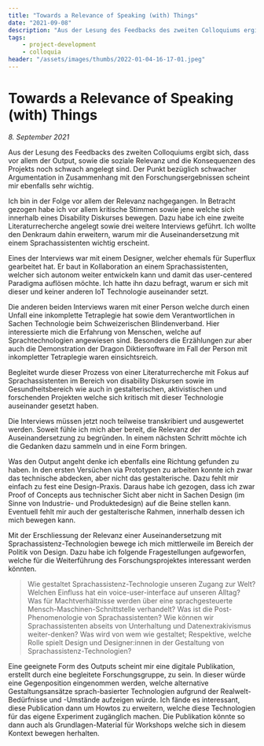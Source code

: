 ```yaml
---
title: "Towards a Relevance of Speaking (with) Things"
date: "2021-09-08"
description: "Aus der Lesung des Feedbacks des zweiten Colloquiums ergibt sich, dass vor allem der Output, sowie die soziale Relevanz und die Konsequenzen des Projekts noch schwach angelegt sind. Der Punkt bezüglich schwacher Argumentation in Zusammenhang mit den Forschungsergebnissen scheint mir ebenfalls sehr wichtig."
tags:
    - project-development
    - colloquia
header: "/assets/images/thumbs/2022-01-04-16-17-01.jpeg"
---
```

# Towards a Relevance of Speaking (with) Things
*8. September 2021*

Aus der Lesung des Feedbacks des zweiten Colloquiums ergibt sich, dass vor allem der Output, sowie die soziale Relevanz und die Konsequenzen des Projekts noch schwach angelegt sind. Der Punkt bezüglich schwacher Argumentation in Zusammenhang mit den Forschungsergebnissen scheint mir ebenfalls sehr wichtig.

Ich bin in der Folge vor allem der Relevanz nachgegangen. In Betracht gezogen habe ich vor allem kritische Stimmen sowie jene welche sich innerhalb eines Disability Diskurses bewegen. Dazu habe ich eine zweite Literaturrecherche angelegt sowie drei weitere Interviews geführt. Ich wollte den Denkraum dahin erweitern, warum mir die Auseinandersetzung mit einem Sprachassistenten wichtig erscheint.

Eines der Interviews war mit einem Designer, welcher ehemals für Superflux gearbeitet hat. Er baut in Kollaboration an einem Sprachassistenten, welcher sich autonom weiter entwickeln kann und damit das user-centered Paradigma auflösen möchte. Ich hatte ihn dazu befragt, warum er sich mit dieser und keiner anderen IoT Technologie auseinander setzt.

Die anderen beiden Interviews waren mit einer Person welche durch einen Unfall eine inkomplette Tetraplegie hat sowie dem Verantwortlichen in Sachen Technologie beim Schweizerischen Blindenverband. Hier interessierte mich die Erfahrung von Menschen, welche auf Sprachtechnologien angewiesen sind. Besonders die Erzählungen zur aber auch die Demonstration der Dragon Diktiersoftware im Fall der Person mit inkompletter Tetraplegie waren einsichtsreich.

Begleitet wurde dieser Prozess von einer Literaturrecherche mit Fokus auf Sprachassistenten im Bereich von disability Diskursen sowie im Gesundheitsbereich wie auch in gestalterischen, aktivistischen und forschenden Projekten welche sich kritisch mit dieser Technologie auseinander gesetzt haben.

Die Interviews müssen jetzt noch teilweise transkribiert und ausgewertet werden. Soweit fühle ich mich aber bereit, die Relevanz der Auseinandersetzung zu begründen. In einem nächsten Schritt möchte ich die Gedanken dazu sammeln und in eine Form bringen.

Was den Output angeht denke ich ebenfalls eine Richtung gefunden zu haben. In den ersten Versüchen via Prototypen zu arbeiten konnte ich zwar das technische abdecken, aber nicht das gestalterische. Dazu fehlt mir einfach zu fest eine Design-Praxis. Daraus habe ich gezogen, dass ich zwar Proof of Concepts aus technischer Sicht aber nicht in Sachen Design (im Sinne von Industrie- und Produktedesign) auf die Beine stellen kann. Eventuell fehlt mir auch der gestalterische Rahmen, innerhalb dessen ich mich bewegen kann.

Mit der Erschliessung der Relevanz einer Auseinandersetzung mit Sprachassistenz-Technologien bewege ich mich mittlerweile im Bereich der Politik von Design. Dazu habe ich folgende Fragestellungen aufgeworfen, welche für die Weiterführung des Forschungsprojektes interessant werden könnten.

> Wie gestaltet Sprachassistenz-Technologie unseren Zugang zur Welt? Welchen Einfluss hat ein voice-user-interface auf unseren Alltag? Was für Machtverhältnisse werden über eine sprachgesteuerte Mensch-Maschinen-Schnittstelle verhandelt? Was ist die Post-Phenomenologie von Sprachassistenten? Wie können wir Sprachassistenten abseits von Unterhaltung und Datenextrakivismus weiter-denken? Was wird von wem wie gestaltet; Respektive, welche Rolle spielt Design und Designer:innen in der Gestaltung von Sprachassistenz-Technologien?

Eine geeignete Form des Outputs scheint mir eine digitale Publikation, erstellt durch eine begleitete Forschungsgruppe, zu sein. In dieser würde eine Gegenposition eingenommen werden, welche alternative Gestaltungsansätze sprach-basierter Technologien aufgrund der Realwelt-Bedürfnisse und -Umstände aufzeigen würde. Ich fände es interessant, diese Publication dann um Howtos zu erweitern, welche diese Technologien für das eigene Experiment zugänglich machen. Die Publikation könnte so dann auch als Grundlagen-Material für Workshops welche sich in diesem Kontext bewegen herhalten.